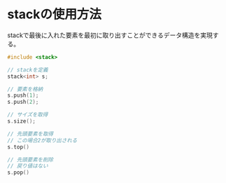 # stackの使用方法

stackで最後に入れた要素を最初に取り出すことができるデータ構造を実現する。

```c++
#include <stack>

// stackを定義
stack<int> s;

// 要素を格納
s.push(1);
s.push(2);

// サイズを取得
s.size();

// 先頭要素を取得
// この場合2が取り出される
s.top()

// 先頭要素を削除
// 戻り値はない
s.pop()
```